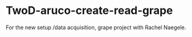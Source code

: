 # TwoD-aruco-create-read-grape
For the new setup /data acquisition, grape project with Rachel Naegele.
